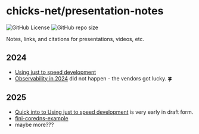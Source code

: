 # chicks-net/presentation-notes

![GitHub License](https://img.shields.io/github/license/chicks-net/presentation-notes)
![GitHub repo size](https://img.shields.io/github/repo-size/chicks-net/presentation-notes)

Notes, links, and citations for presentations, videos, etc.

## 2024

- [Using just to speed development](./just-intro)
- [Observability in 2024](./observability-2024) did not happen - the vendors got lucky. 🍀

## 2025

- [Quick into to Using just to speed development](./just-quick) is very early in draft form.
- [fini-coredns-example](./fini-coredns-example)
- maybe more???

